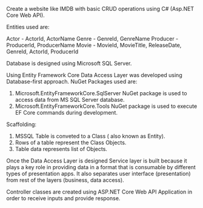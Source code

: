 Create a website like IMDB with basic CRUD operations using C# (Asp.NET Core Web API).

Entities used are:

Actor - ActorId, ActorName
Genre - GenreId, GenreName
Producer - ProducerId, ProducerName
Movie - MovieId, MovieTitle, ReleaseDate, GenreId, ActorId, ProducerId

Database is designed using Microsoft SQL Server.

Using Entity Framework Core Data Access Layer was developed using Database-first approach. NuGet Packages used are:

1. Microsoft.EntityFrameworkCore.SqlServer NuGet package is used to access data from MS SQL Server database.
2. Microsoft.EntityFrameworkCore.Tools NuGet package is used to execute EF Core commands during development.

Scaffolding:

1. MSSQL Table is conveted to a Class ( also known as Entity).
2. Rows of a table represent the Class Objects.
3. Table data represents list of Objects.

Once the Data Access Layer is designed Service layer is built because it plays a key role in providing data in a format that is consumable by different types of presentation apps. It also separates user interface (presentation) from rest of the layers (business, data access).

Controller classes are created using ASP.NET Core Web API Application in order to receive inputs and provide response.

